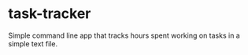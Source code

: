 # task-tracker
Simple command line app that tracks hours spent working on tasks in a simple text file.

